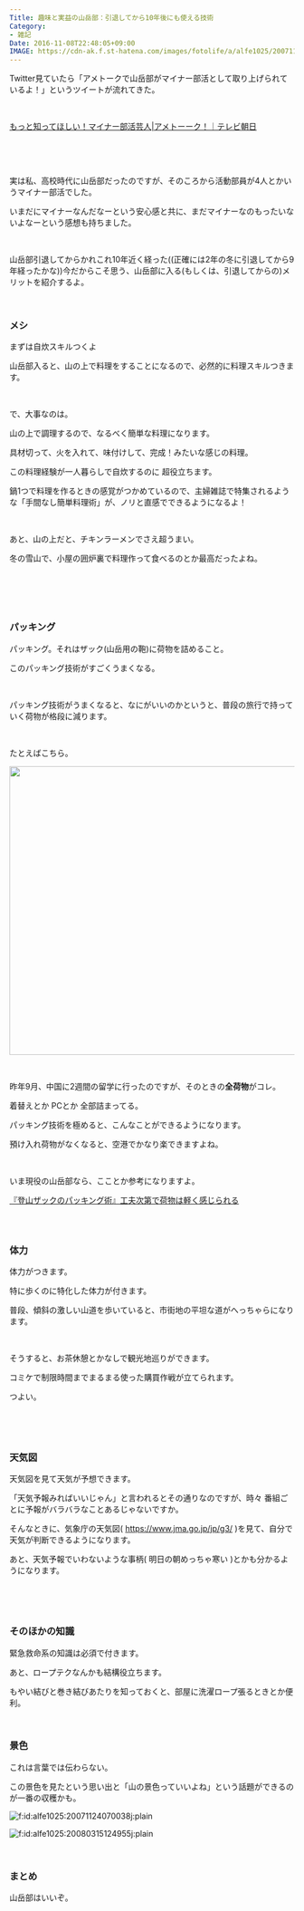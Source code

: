 ```yaml
---
Title: 趣味と実益の山岳部：引退してから10年後にも使える技術
Category:
- 雑記
Date: 2016-11-08T22:48:05+09:00
IMAGE: https://cdn-ak.f.st-hatena.com/images/fotolife/a/alfe1025/20071124/20071124070038.jpg
---
```


<p>Twitter見ていたら「アメトークで山岳部がマイナー部活として取り上げられているよ！」というツイートが流れてきた。</p>
<p> </p>
<p><a href="https://www.tv-asahi.co.jp/ametalk/backnumber/0634/">もっと知ってほしい！マイナー部活芸人|アメトーーク！｜テレビ朝日</a></p>
<p> </p>
<p> </p>
<p>実は私、高校時代に山岳部だったのですが、そのころから活動部員が4人とかいうマイナー部活でした。</p>
<p>いまだにマイナーなんだなーという安心感と共に、まだマイナーなのもったいないよなーという感想も持ちました。</p>
<p> </p>
<p>山岳部引退してからかれこれ10年近く経った((正確には2年の冬に引退してから9年経ったかな))今だからこそ思う、山岳部に入る(もしくは、引退してからの)メリットを紹介するよ。</p>
<p> </p>

### メシ

<p>まずは自炊スキルつくよ</p>
<p>山岳部入ると、山の上で料理をすることになるので、必然的に料理スキルつきます。</p>
<p> </p>
<p>で、大事なのは。</p>
<p>山の上で調理するので、なるべく簡単な料理になります。</p>
<p>具材切って、火を入れて、味付けして、完成！みたいな感じの料理。</p>
<p>この料理経験が一人暮らしで自炊するのに 超役立ちます。</p>
<p>鍋1つで料理を作るときの感覚がつかめているので、主婦雑誌で特集されるような「手間なし簡単料理術」が、ノリと直感でできるようになるよ！</p>
<p> </p>
<p>あと、山の上だと、チキンラーメンでさえ超うまい。</p>
<p>冬の雪山で、小屋の囲炉裏で料理作って食べるのとか最高だったよね。</p>
<p><img class="magnifiable" src="https://lh3.googleusercontent.com/-7jZQqWhsr-g/WCHOEK_u_dI/AAAAAAAAWBk/RQFkI-5b7eon-rWAWLH8tWWWioJMhUsewCKgB/s1024/08.JPG" alt="" /></p>
<p> </p>
<p> </p>

### パッキング

<p>パッキング。それはザック(山岳用の鞄)に荷物を詰めること。</p>
<p>このパッキング技術がすごくうまくなる。</p>
<p> </p>
<p>パッキング技術がうまくなると、なにがいいのかというと、普段の旅行で持っていく荷物が格段に減ります。</p>
<p> </p>
<p>たとえばこちら。</p>
<p><img class="magnifiable" src="https://lh3.googleusercontent.com/-iBWtdhESrk0/WCHPAT2RvKI/AAAAAAAAWBs/GOrPLFIgNiYFvVW8P1IZu2POiBubfPlJQCKgB/s1024/IMG_20150906_072902.jpg" alt="" width="510" /></p>
<p> </p>
<p>昨年9月、中国に2週間の留学に行ったのですが、そのときの<strong>全荷物</strong>がコレ。</p>
<p>着替えとか PCとか 全部詰まってる。</p>
<p>パッキング技術を極めると、こんなことができるようになります。</p>
<p>預け入れ荷物がなくなると、空港でかなり楽できますよね。</p>
<p> </p>
<p>いま現役の山岳部なら、こことか参考になりますよ。</p>
<p><a href="https://toolgear-superior.info/ultralight_packing.html">『登山ザックのパッキング術』工夫次第で荷物は軽く感じられる</a></p>

###  


### 体力

<p>体力がつきます。</p>
<p>特に歩くのに特化した体力が付きます。</p>
<p>普段、傾斜の激しい山道を歩いていると、市街地の平坦な道がへっちゃらになります。</p>
<p> </p>
<p>そうすると、お茶休憩とかなしで観光地巡りができます。</p>
<p>コミケで制限時間までまるまる使った購買作戦が立てられます。</p>
<p>つよい。</p>
<p> </p>
<p> </p>

### 天気図

<p>天気図を見て天気が予想できます。</p>
<p>「天気予報みればいいじゃん」と言われるとその通りなのですが、時々 番組ごとに予報がバラバラなことあるじゃないですか。</p>
<p>そんなときに、気象庁の天気図( <a href="https://www.jma.go.jp/jp/g3/">https://www.jma.go.jp/jp/g3/</a> )を見て、自分で天気が判断できるようになります。</p>
<p>あと、天気予報でいわないような事柄( 明日の朝めっちゃ寒い )とかも分かるようになります。</p>
<p> </p>
<p> </p>

### そのほかの知識

<p>緊急救命系の知識は必須で付きます。</p>
<p>あと、ロープテクなんかも結構役立ちます。</p>
<p>もやい結びと巻き結びあたりを知っておくと、部屋に洗濯ロープ張るときとか便利。</p>
<p> </p>

### 景色

<p>これは言葉では伝わらない。</p>
<p>この景色を見たという思い出と「山の景色っていいよね」という話題ができるのが一番の収穫かも。</p>
<p><img class="hatena-fotolife" title="f:id:alfe1025:20071124070038j:plain" src="https://cdn-ak.f.st-hatena.com/images/fotolife/a/alfe1025/20071124/20071124070038.jpg" alt="f:id:alfe1025:20071124070038j:plain" /></p>
<p><img class="hatena-fotolife" title="f:id:alfe1025:20080315124955j:plain" src="https://cdn-ak.f.st-hatena.com/images/fotolife/a/alfe1025/20080315/20080315124955.jpg" alt="f:id:alfe1025:20080315124955j:plain" /></p>
<p> </p>

### まとめ

<p>山岳部はいいぞ。</p>
<p> </p>
<p> </p>
